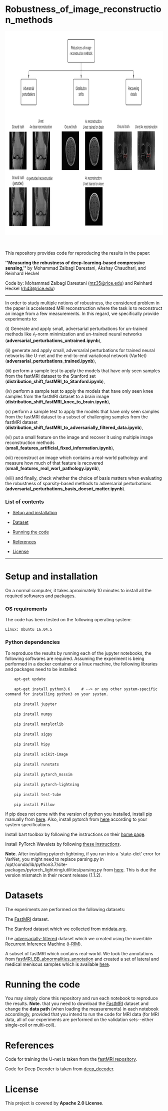 # Robustness_of_image_reconstruction_methods

<p align="center"><img src="./figures/robustness.jpeg" width="650" height="650"></p>


<br>

This repository provides code for reproducing the results in the paper:

**''Measuring the robustness of deep-learning-based compressive sensing,''** by Mohammad Zalbagi Darestani, Akshay Chaudhari, and Reinhard Heckel

Code by: Mohammad Zalbagi Darestani (mz35@rice.edu) and Reinhard Heckel (rh43@rice.edu)

***

In order to study multiple notions of robustness, the considered problem in the paper is accelerated MRI reconstruction where the task is to reconstruct an image from a few measurements. In this regard, we specifically provide experiments to: 

(i) Generate and apply small, adversarial perturbations for un-trained methods like $\mathcal{l}_1$-norm minimization and un-trained neural networks (**adversarial_perturbations_untrained.ipynb**), 

(ii) generate and apply small, adversarial perturbations for trained neural networks like U-net and the end-to-end variational network (VarNet) (**adversarial_perturbations_trained.ipynb**),

(iii) perform a sample test to apply the models that have only seen samples from the fastMRI dataset to the Stanford set (**distribution_shift_fastMRI_to_Stanford.ipynb**), 

(iv) perform a sample test to apply the models that have only seen knee samples from the fastMRI dataset to a brain image (**distribution_shift_fastMRI_knee_to_brain.ipynb**),

(v) perform a sample test to apply the models that have only seen samples from the fastMRI dataset to a subset of challenging samples from the fastMRI dataset (**distribution_shift_fastMRI_to_adversarially_filtered_data.ipynb**),

(vi) put a small feature on the image and recover it using multiple image reconstruction methods (**small_features_artificial_fixed_information.ipynb**), 

(vii) reconstruct an image which contains a real-world pathology and measure how much of that feature is recovered (**small_features_real_worl_pathology.ipynb**),

(viii) and finally, check whether the choice of basis matters when evaluating the robustness of sparsity-based methods to adversarial perturbations (**adversarial_perturbations_basis_doesnt_matter.ipynb**).


### List of contents

* [Setup and installation](#Setup-and-installation) <br>

* [Dataset](#Dataset) <br>

* [Running the code](#Running-the-code) <br>

* [References](#References) <br>

* [License](#License)
***


# Setup and installation

On a normal computer, it takes aproximately 10 minutes to install all the required softwares and packages.


### OS requirements

The code has been tested on the following operating system:

	Linux: Ubuntu 16.04.5


### Python dependencies

To reproduce the results by running each of the jupyter notebooks, the following softwares are required. Assuming the experiment is being performed in a docker container or a linux machine, the following libraries and packages need to be installed:


        apt-get update

        apt-get install python3.6     # --> or any other system-specific command for installing python3 on your system.

		pip install jupyter

		pip install numpy

		pip install matplotlib

		pip install sigpy

		pip install h5py

		pip install scikit-image

		pip install runstats

		pip install pytorch_msssim

		pip install pytorch-lightning

		pip install test-tube

		pip install Pillow

If pip does not come with the version of python you installed, install pip manually from [here](https://ehmatthes.github.io/pcc/chapter_12/installing_pip.html). Also, install pytorch from [here](https://pytorch.org/) according to your system specifications. 

Install bart toolbox by following the instructions on their [home page](https://mrirecon.github.io/bart/).

Install PyTorch Wavelets by following [these instructions](https://pytorch-wavelets.readthedocs.io/en/latest/readme.html#installation).

**Note.** After installing pytorch lightning, if you run into a 'state-dict' error for VarNet, you might need to replace parsing.py in /opt/conda/lib/python3.7/site-packages/pytorch_lightning/utilities/parsing.py from [here](https://github.com/PyTorchLightning/PyTorch-Lightning/blob/0.8.1/pytorch_lightning/utilities/parsing.py#L96-L128). This is due the version mismatch in their recent release (1.1.2).


# Datasets

The experiments are performed on the following datasets:

The [FastMRI](https://fastmri.org/dataset) dataset.

The [Stanford](https://rice.box.com/shared/static/4xk6nef26vk8uyes4wymtob5pbmcfdyd) dataset which we collected from [mridata.org](http://mridata.org/list?project=Stanford%20Fullysampled%203D%20FSE%20Knees).

The [adversarially-filtered](https://rice.box.com/shared/static/9h55fkst76e0k5f8te5xayy5jbysy18y) dataset which we created using the invertible Recurrent Inference Machine ([i-RIM](https://arxiv.org/pdf/1706.04008.pdf)).

A subset of fastMRI which contains real-world. We took the annotations from [fastMRI_BB_abnormalities_annotation](https://github.com/fcaliva/fastMRI_BB_abnormalities_annotation) and created a set of lateral and medical meniscus samples which is available [here](https://rice.box.com/shared/static/gkiwjo0z3attt2qhon97pgi0dgclr66t).


# Running the code

You may simply clone this repository and run each notebook to reproduce the results. 
**Note.** that you need to download the [FastMRI](https://fastmri.org/dataset) dataset and change the **data path** (when loading the measurements) in each notebook accordingly, provided that you intend to run the code for MRI data (for MRI data, all of our experiments are performed on the validation sets--either single-coil or multi-coil).


# References

Code for training the U-net is taken from the [fastMRI repository](https://github.com/facebookresearch/fastMRI/tree/master/models/unet). <br>

Code for Deep Decoder is taken from [deep_decoder](https://github.com/reinhardh/supplement_deep_decoder).


# License

This project is covered by **Apache 2.0 License**.

